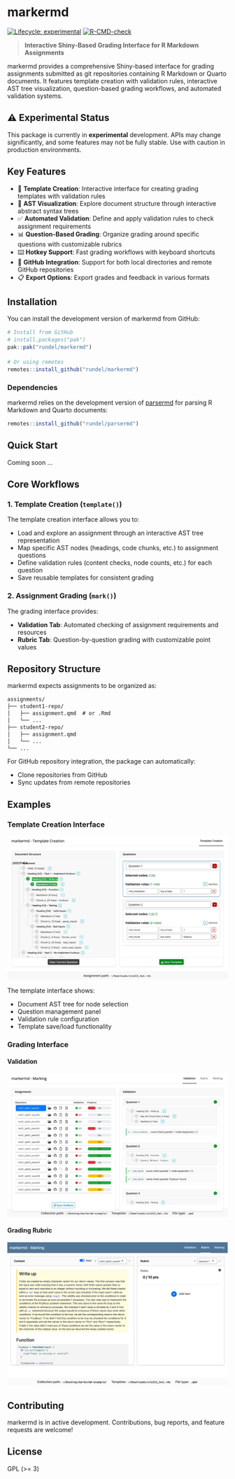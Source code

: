# markermd

<!-- badges: start -->
[![Lifecycle: experimental](https://img.shields.io/badge/lifecycle-experimental-orange.svg)](https://lifecycle.r-lib.org/articles/stages.html#experimental)
[![R-CMD-check](https://github.com/rundel/markermd/actions/workflows/R-CMD-check.yaml/badge.svg)](https://github.com/rundel/markermd/actions/workflows/R-CMD-check.yaml)
<!-- badges: end -->

> **Interactive Shiny-Based Grading Interface for R Markdown Assignments**

markermd provides a comprehensive Shiny-based interface for grading assignments submitted as git repositories containing R Markdown or Quarto documents. It features template creation with validation rules, interactive AST tree visualization, question-based grading workflows, and automated validation systems.

## ⚠️ Experimental Status

This package is currently in **experimental** development. APIs may change significantly, and some features may not be fully stable. Use with caution in production environments.

## Key Features

- 📝 **Template Creation**: Interactive interface for creating grading templates with validation rules
- 🌳 **AST Visualization**: Explore document structure through interactive abstract syntax trees
- ✅ **Automated Validation**: Define and apply validation rules to check assignment requirements  
- 📊 **Question-Based Grading**: Organize grading around specific questions with customizable rubrics
- ⌨️ **Hotkey Support**: Fast grading workflows with keyboard shortcuts
- 🔗 **GitHub Integration**: Support for both local directories and remote GitHub repositories
- 📋 **Export Options**: Export grades and feedback in various formats

## Installation

You can install the development version of markermd from GitHub:

```r
# Install from GitHub
# install.packages("pak")
pak::pak("rundel/markermd")

# Or using remotes
remotes::install_github("rundel/markermd")
```

### Dependencies

markermd relies on the development version of [parsermd](https://github.com/rundel/parsermd) for parsing R Markdown and Quarto documents:

```r
remotes::install_github("rundel/parsermd")
```

## Quick Start


Coming soon ...

## Core Workflows

### 1. Template Creation (`template()`)

The template creation interface allows you to:

- Load and explore an assignment through an interactive AST tree representation
- Map specific AST nodes (headings, code chunks, etc.) to assignment questions
- Define validation rules (content checks, node counts, etc.) for each question
- Save reusable templates for consistent grading

### 2. Assignment Grading (`mark()`)

The grading interface provides:

- **Validation Tab**: Automated checking of assignment requirements and resources
- **Rubric Tab**: Question-by-question grading with customizable point values


## Repository Structure

markermd expects assignments to be organized as:

```
assignments/
├── student1-repo/
│   ├── assignment.qmd  # or .Rmd
│   └── ...
├── student2-repo/
│   ├── assignment.qmd
│   └── ...
└── ...
```

For GitHub repository integration, the package can automatically:
- Clone repositories from GitHub
- Sync updates from remote repositories


## Examples



### Template Creation Interface

![Template Creation Interface](man/figures/template_screenshot.png)

The template interface shows:
- Document AST tree for node selection
- Question management panel  
- Validation rule configuration
- Template save/load functionality

### Grading Interface

#### Validation
![Grading Validation Interface](man/figures/mark_validation_screenshot.png)

#### Grading Rubric  
![Grading Rubric Interface](man/figures/mark_rubric_screenshot.png)


## Contributing

markermd is in active development. Contributions, bug reports, and feature requests are welcome!

## License

GPL (>= 3)